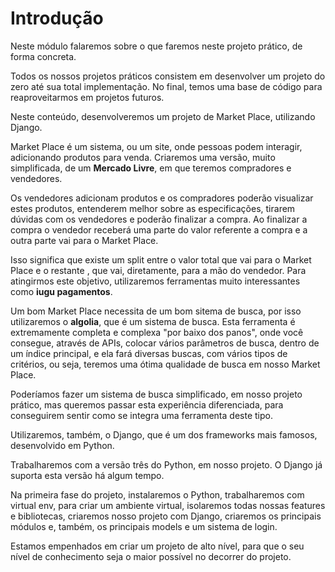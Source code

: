 # Introdução

Neste módulo falaremos sobre o que faremos neste projeto prático, de forma concreta.

Todos os nossos projetos práticos consistem em desenvolver um projeto do zero até sua total implementação. No final, temos uma base de código para reaproveitarmos em projetos futuros.

Neste conteúdo, desenvolveremos um projeto de Market Place, utilizando Django.

Market Place é um sistema, ou um site, onde pessoas podem interagir, adicionando produtos para venda. Criaremos uma versão, muito simplificada, de um **Mercado Livre**, em que teremos compradores e vendedores. 

Os vendedores adicionam produtos e os compradores poderão visualizar estes produtos, entenderem melhor sobre as especificações, tirarem dúvidas com os vendedores e poderão finalizar a compra. Ao finalizar a compra o vendedor receberá uma parte do valor referente a compra e a outra parte vai para o Market Place.

Isso significa que existe um split entre o valor total que vai para o Market Place e o restante , que vai, diretamente, para a mão do vendedor. Para atingirmos este objetivo, utilizaremos ferramentas muito interessantes como **iugu pagamentos**.

Um bom Market Place necessita de um bom sitema de busca, por isso utilizaremos o **algolia**, que é um sistema de busca. Esta ferramenta é extremamente completa e complexa "por baixo dos panos", onde você consegue, através de APIs, colocar vários parâmetros de busca, dentro de um índice principal, e ela fará diversas buscas, com vários tipos de critérios, ou seja, teremos uma ótima qualidade de busca em nosso Market Place.

Poderíamos fazer um sistema de busca simplificado, em nosso projeto prático, mas queremos passar esta experiência diferenciada, para conseguirem sentir como se integra uma ferramenta deste tipo.

Utilizaremos, também, o Django, que é um dos frameworks mais famosos, desenvolvido em Python.

Trabalharemos com a versão três do Python, em nosso projeto. O Django já suporta esta versão há algum tempo.

Na primeira fase do projeto, instalaremos o Python, trabalharemos com virtual env, para criar um ambiente virtual, isolaremos todas nossas features e bibliotecas, criaremos nosso projeto com Django, criaremos os principais módulos e, também, os principais models e um sistema de login.

Estamos empenhados em criar um projeto de alto nível, para que o seu nível de conhecimento seja o maior possível no decorrer do projeto.